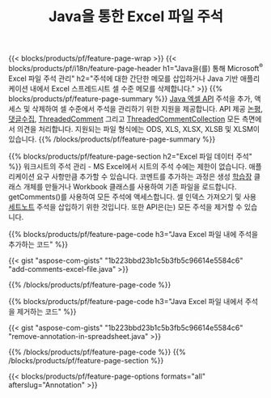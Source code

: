 ﻿---
title: Java을 통한 Excel 파일 주석
url: /ko/java/annotation/
description: Java 라이브러리를 사용하여 Excel 및 OpenOffice 스프레드시트의 데이터 주석을 추가하거나 제거합니다.
---
{{< blocks/products/pf/feature-page-wrap >}}
{{< blocks/products/pf/i18n/feature-page-header h1="Java을(를) 통해 Microsoft<sup>&reg;</sup> Excel 파일 주석 관리" h2="주석에 대한 간단한 메모를 삽입하거나 Java 기반 애플리케이션 내에서 Excel 스프레드시트 셀 수준 메모를 삭제합니다." >}}
{{% blocks/products/pf/feature-page-summary %}}
[Java 엑셀 API](/cells/java/) 주석을 추가, 액세스 및 삭제하여 셀 수준에서 주석을 관리하기 위한 지원을 제공합니다. API 제공 [논평](https://apireference.aspose.com/cells/java/com.aspose.cells/Comment), [댓글수집](https://apireference.aspose.com/cells/java/com.aspose.cells/CommentCollection), [ThreadedComment](https://apireference.aspose.com/cells/java/com.aspose.cells/ThreadedComment) 그리고 [ThreadedCommentCollection](https://apireference.aspose.com/cells/java/com.aspose.cells/ThreadedCommentCollection) 모든 측면에서 의견을 처리합니다.
지원되는 파일 형식에는 ODS, XLS, XLSX, XLSB 및 XLSM이 있습니다.
{{% /blocks/products/pf/feature-page-summary %}}

{{% blocks/products/pf/feature-page-section h2="Excel 파일 데이터 주석" %}}
워크시트의 주석 관리 - MS Excel에서 시트의 주석 수에는 제한이 없습니다. 애플리케이션 요구 사항만큼 추가할 수 있습니다. 코멘트를 추가하는 과정은 생성 [학습장](https://apireference.aspose.com/cells/java/com.aspose.cells/Workbook) 클래스 개체를 만들거나 Workbook 클래스를 사용하여 기존 파일을 로드합니다. getComments()를 사용하여 모든 주석에 액세스합니다. 셀 인덱스 가져오기 및 사용 [세트노트](https://apireference.aspose.com/cells/java/com.aspose.cells/comment#Note) 주석을 삽입하기 위한 것입니다. 또한 API은(는) 모든 주석을 제거할 수 있습니다. 

{{% blocks/products/pf/feature-page-code h3="Java Excel 파일 내에 주석을 추가하는 코드" %}}

{{< gist "aspose-com-gists" "1b223bbd23b1c5b3fb5c96614e5584c6" "add-comments-excel-file.java" >}}

{{% /blocks/products/pf/feature-page-code %}}

{{% blocks/products/pf/feature-page-code h3="Java Excel 파일 내에서 주석을 제거하는 코드" %}}

{{< gist "aspose-com-gists" "1b223bbd23b1c5b3fb5c96614e5584c6" "remove-annotation-in-spreadsheet.java" >}}

{{% /blocks/products/pf/feature-page-code %}}
{{% /blocks/products/pf/feature-page-section %}}

{{< blocks/products/pf/feature-page-options formats="all" afterslug="Annotation" >}}
